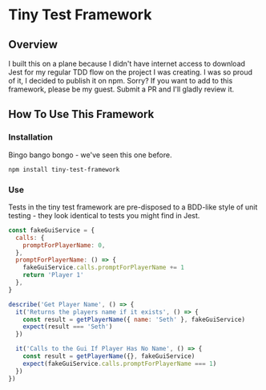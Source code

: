 # Tiny Test Framework

## Overview

I built this on a plane because I didn't have internet access to download Jest for my regular TDD flow on the project I was creating. 
I was so proud of it, I decided to publish it on npm. Sorry?
If you want to add to this framework, please be my guest. Submit a PR and I'll gladly review it.

## How To Use This Framework

### Installation

Bingo bango bongo - we've seen this one before.
```
npm install tiny-test-framework
```

### Use

Tests in the tiny test framework are pre-disposed to a BDD-like style of unit testing - they look identical to tests you
might find in Jest.

```javascript
const fakeGuiService = {
  calls: {
    promptForPlayerName: 0,
  },
  promptForPlayerName: () => {
    fakeGuiService.calls.promptForPlayerName += 1
    return 'Player 1'
  },
}

describe('Get Player Name', () => {
  it('Returns the players name if it exists', () => {
    const result = getPlayerName({ name: 'Seth' }, fakeGuiService)
    expect(result === 'Seth')
  })

  it('Calls to the Gui If Player Has No Name', () => {
    const result = getPlayerName({}, fakeGuiService)
    expect(fakeGuiService.calls.promptForPlayerName === 1)
  })
})

```

